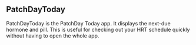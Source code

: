 ## PatchDayToday

PatchDayToday is the PatchDay Today app. It displays the next-due hormone and pill.
This is useful for checking out your HRT schedule quickly without having to open the whole app.
